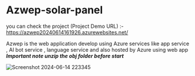 # Azwep-solar-panel
you can check the project (Project Demo URL) :- https://azwep20240614161926.azurewebsites.net/

Azwep is the web application develop using Azure services like app service , AI bot service , language service and also hosted by Azure using web app 
*****Important note unzip the obj folder before start***** 

![Screenshot 2024-06-14 223345](https://github.com/29102002/Azwep-solar-panel/assets/116373266/b2f3e7da-f7bd-45be-bfe0-8bb5e0326918)



